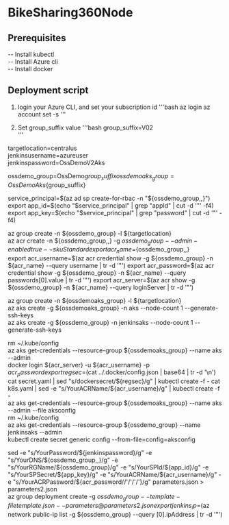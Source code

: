 # BikeSharing360Node

## Prerequisites
-- Install kubectl  
-- Install Azure cli  
-- Install docker  

## Deployment script
1. login your Azure CLI, and set your subscription id
    '''bash
    az login
    az account set -s <your-subscription-id>
    '''

1. Set group_suffix value
    '''bash
    group_suffix=V02  
    '''

targetlocation=centralus  
jenkinsusername=azureuser  
jenkinspassword=OssDemoV2Aks  

ossdemo_group=OssDemo${group_suffix}  
ossdemoaks_group=OssDemoAks${group_suffix}  

service_principal=$(az ad sp create-for-rbac -n "${ossdemo_group,,}")  
export app_id=$(echo "$service_principal" | grep "appId" | cut -d '"' -f4)  
export app_key=$(echo "$service_principal" | grep "password" | cut -d '"' -f4)  

az group create -n ${ossdemo_group} -l ${targetlocation}  
az acr create -n ${ossdemo_group,,} -g ${ossdemo_group} --admin-enabled true --sku Standard  
export acr_name=${ossdemo_group,,}  
export acr_username=$(az acr credential show -g ${ossdemo_group} -n ${acr_name} --query username | tr -d '"')  
export acr_password=$(az acr credential show -g ${ossdemo_group} -n ${acr_name} --query passwords[0].value | tr -d '"')  
export acr_server=$(az acr show -g ${ossdemo_group} -n ${acr_name} --query loginServer | tr -d '"')  

az group create -n ${ossdemoaks_group} -l ${targetlocation}  
az aks create -g ${ossdemoaks_group} -n aks --node-count 1 --generate-ssh-keys  
az aks create -g ${ossdemo_group} -n jenkinsaks --node-count 1 --generate-ssh-keys  

rm ~/.kube/config  
az aks get-credentials --resource-group ${ossdemoaks_group} --name aks --admin  
docker login ${acr_server} -u ${acr_username} -p ${acr_password}  
export regsec=$(cat ../.docker/config.json | base64  | tr -d '\n')  
cat secret.yaml | sed "s/dockersecret/${regsec}/g" | kubectl create -f -  
cat k8s.yaml | sed -e "s/YourACRName/${acr_username}/g" | kubectl create -f -  
az aks get-credentials --resource-group ${ossdemoaks_group} --name aks --admin --file aksconfig  
rm ~/.kube/config  
az aks get-credentials --resource-group ${ossdemo_group} --name jenkinsaks --admin  
kubectl create secret generic config --from-file=config=aksconfig  

sed -e "s/YourPassword/${jenkinspassword}/g" -e "s/YourDNS/${ossdemo_group,,}/g" -e "s/YourRGName/${ossdemo_group}/g" -e "s/YourSPId/${app_id}/g" -e "s/YourSPSecret/${app_key}/g" -e "s/YourACRName/${acr_username}/g" -e "s/YourACRPassword/${acr_password//'/'/'\/'}/g" parameters.json > parameters2.json  
az group deployment create -g ${ossdemo_group} --template-file template.json --parameters @parameters2.json  
export jenkins_ip=$(az network public-ip list -g ${ossdemo_group} --query [0].ipAddress | tr -d '"')  
